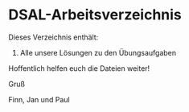 # DSAL-Arbeitsverzeichnis

Dieses Verzeichnis enthält:

1. Alle unsere Lösungen zu den Übungsaufgaben

Hoffentlich helfen euch die Dateien weiter!

Gruß

Finn, Jan und Paul
